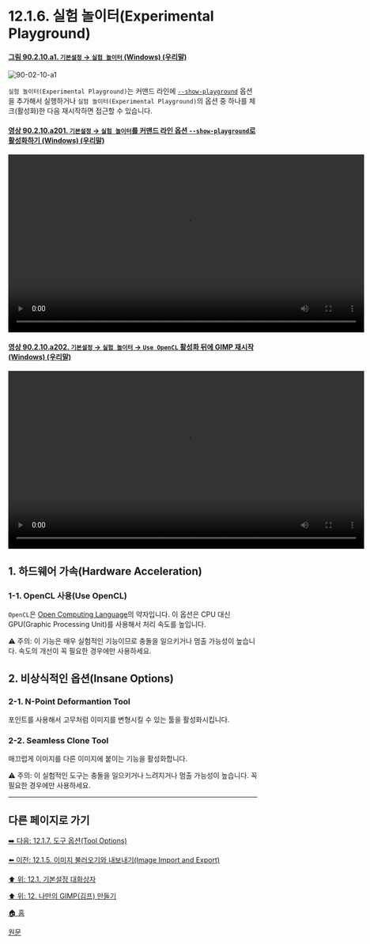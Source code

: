 # 12.1.6. 실험 놀이터(Experimental Playground)

<a id="90-02-10-a1"></a>

#### [그림 90.2.10.a1. `기본설정` → `실험 놀이터` (Windows) (우리말)](./90-02-10-playground.md#90-02-10-a1)
![90-02-10-a1](https://github.com/wonder13662/gimp/assets/15767104/34e54e1c-1420-4fc2-a64e-2065a0bbe015)

`실험 놀이터(Experimental Playground)`는 커맨드 라인에 [`--show-playground`](./02-01-00-running-gimp.md#02-01-03-s26) 옵션을 추가해서 실행하거나 `실험 놀이터(Experimental Playground)`의 옵션 중 하나를 체크(활성화)한 다음 재시작하면 접근할 수 있습니다.

<a id="90-02-10-a201"></a>

#### [영상 90.2.10.a201. `기본설정` → `실험 놀이터`를 커맨드 라인 옵션 `--show-playground`로 활성화하기 (Windows) (우리말)](./90-02-10-playground.md#90-02-10-a201)
<video controls="controls" width="720" src="https://github.com/wonder13662/gimp/assets/15767104/78a06a05-e499-4d0f-8efe-497f37d1b6c1"></video>

<a id="90-02-10-a202"></a>

#### [영상 90.2.10.a202. `기본설정` → `실험 놀이터` → `Use OpenCL` 활성화 뒤에 GIMP 재시작 (Windows) (우리말)](./90-02-10-playground.md#90-02-10-a202)
<video controls="controls" width="720" src="https://github.com/wonder13662/gimp/assets/15767104/89c883cb-2cce-4de7-8457-869c3ad92318"></video>

## 1. 하드웨어 가속(Hardware Acceleration)

### 1-1. OpenCL 사용(Use OpenCL)
`OpenCL`은 [Open Computing Language](https://en.wikipedia.org/wiki/OpenCL)의 약자입니다. 이 옵션은 CPU 대신 GPU(Graphic Processing Unit)를 사용해서 처리 속도를 높입니다.

⚠️ 주의: 이 기능은 매우 실험적인 기능이므로 충돌을 일으키거나 멈출 가능성이 높습니다. 속도의 개선이 꼭 필요한 경우에만 사용하세요.

## 2. 비상식적인 옵션(Insane Options)

### 2-1. N-Point Deformantion Tool
포인트를 사용해서 고무처럼 이미지를 변형시킬 수 있는 툴을 활성화시킵니다.

### 2-2. Seamless Clone Tool
매끄럽게 이미지를 다른 이미지에 붙이는 기능을 활성화합니다.

⚠️ 주의: 이 실험적인 도구는 충돌을 일으키거나 느려지거나 멈출 가능성이 높습니다. 꼭 필요한 경우에만 사용하세요.

***

## 다른 페이지로 가기

[➡️ 다음: 12.1.7. 도구 옵션(Tool Options)](./12-01-07-00-tool-options.md)

[⬅️ 이전: 12.1.5. 이미지 불러오기와 내보내기(Image Import and Export)](./12-01-05-image-import-and-export.md)

[⬆️ 위: 12.1. 기본설정 대화상자](./12-01-00-preference-dialog.md)

[⬆️ 위: 12. 나만의 GIMP(김프) 만들기](./12-00-enrich-my-gimp.md)

[🏠 홈](./00-home.md)

[원문](https://docs.gimp.org/2.10/ko/gimp-pimping.html#gimp-prefs-playground)
